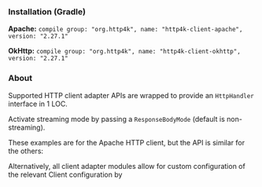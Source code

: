 ### Installation (Gradle)
**Apache:** ```compile group: "org.http4k", name: "http4k-client-apache", version: "2.27.1"```

**OkHttp:** ```compile group: "org.http4k", name: "http4k-client-okhttp", version: "2.27.1"```

### About
Supported HTTP client adapter APIs are wrapped to provide an `HttpHandler` interface in 1 LOC.

Activate streaming mode by passing a `ResponseBodyMode` (default is non-streaming).

These examples are for the Apache HTTP client, but the API is similar for the others:

<script src="https://gist-it.appspot.com/https://github.com/http4k/http4k/blob/master/src/docs/guide/modules/clients/example.kt"></script>

Alternatively, all client adapter modules allow for custom configuration of the relevant Client configuration by
